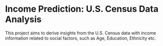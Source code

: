 # Income Prediction: U.S. Census Data Analysis

This project aims to derive insights from the U.S. Census data with income information related to social factors, such as Age, Education, Ethnicity etc.
